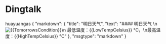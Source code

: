 # Dingtalk
huayuangas
{ "markdown": { "title": "明日天气", "text": "#### 明日天气 \n ![ {{TomorrowsCondition}}]( {{ConditionImageURL}} )\n 最低温度：{{LowTempCelsius}} ℃，\n最高温度：{{HighTempCelsius}} ℃" }, "msgtype": "markdown" }
